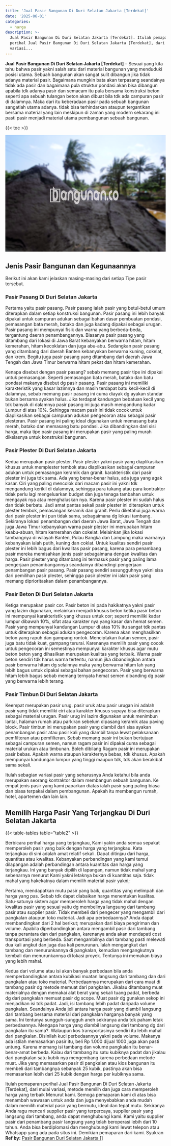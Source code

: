 ```yaml
---
title: 'Jual Pasir Bangunan Di Duri Selatan Jakarta [Terdekat]'
date: '2025-06-01'
categories:
  - harga
description: >-
  Jual Pasir Bangunan Di Duri Selatan Jakarta [Terdekat]. Itulah pemaparan
  perihal Jual Pasir Bangunan Di Duri Selatan Jakarta [Terdekat], dari mulai
  variasi...
---
```


**Jual Pasir Bangunan Di Duri Selatan Jakarta \[Terdekat\]** – Sesuai yang kita tahu bahwa pasir yakni salah satu dari material bangunan yang menduduki posisi utama. Sebuah bangunan akan sangat sulit dibangun jika tidak adanya material pasir. Bagaimana mungkin bata akan terpasang seandainya tidak ada pasir dan bagaimana pula struktur pondasi akan bisa dibangun apabila tdk adanya pasir dan semacam itu pula bersama konstruksi beton seperti apa sebuah tulangan beton akan dibuat bila tdk ada campuran pasir di dalamnya. Maka dari itu keberadaan pasir pada sebuah bangunan sangatlah utama adanya. tidak bisa terhindarkan ataupun tergantikan bersama material yang lain meskipun di zaman yang modern sekarang ini pasti pasir menjadi material utama pembangunan sebuah bangunan.

{{< toc >}}

![Jual Pasir Bangunan Di Duri Selatan Jakarta [Terdekat]](/images/jual-pasir-bangunan-72.png)

## Jenis Pasir Bangunan dan Kegunaannya

Berikut ini akan kami jelaskan masing-masing dari setiap Tipe pasir tersebut.

### Pasir Pasang Di Duri Selatan Jakarta

Pertama yaitu pasir pasang. Pasir pasang ialah pasir yang betul-betul umum diterapkan dalam setiap konstruksi bangunan. Pasir pasang ini lebih banyak dipakai untuk campuran adukan sebagai bahan dasar pembuatan pondasi, pemasangan bata merah, batako dan juga kadang dipakai sebagai urugan. Pasir pasang ini mempunyai fisik dan warna yang berbeda-beda, tergantung daerah penambangannya. Biasanya pasir pasang yang ditambang dari lokasi di Jawa Barat kebanyakan berwarna hitam, hitam kemerahan, hitam kecoklatan dan juga abu-abu. Sedangkan pasir pasang yang ditambang dari daerah Banten kebanyakan berwarna kuning, cokelat, dan krem. Begitu juga pasir pasang yang ditambang dari daerah Jawa Tengah dan Jawa Timur berwarna hitam pekat dan hitam kemerahan.

Kenapa disebut dengan pasir pasang? sebab memang pasir tipe ini dipakai untuk pemasangan. Seperti pemasangan bata merah, batako dan batu pondasi makanya disebut dg pasir pasang. Pasir pasang ini memiliki karakteristik yang kasar lazimnya dan masih terdapat batu kecil-kecil di dalamnya, sebab memang pasir pasang ini cuma diayak dg ayakan standar bukan bersama ayakan halus. Jika terdapat kandungan bebatuan kecil yang tdk banyak di dalamnya pasir pasang ini juga masih mengandung kadar Lumpur di atas 10%. Sehingga macam pasir ini tidak cocok untuk diaplikasikan sebagai campuran adukan pengecoran atau sebagai pasir plesteran. Pasir pasang ini paling ideal digunakan untuk memasang bata merah, batako dan memasang batu pondasi. Jika dibandingkan dari sisi harga, maka tipe pasir pasang ini merupakan pasir yang paling murah dikelasnya untuk konstruksi bangunan.

### Pasir Plester Di Duri Selatan Jakarta

Kedua merupakan pasir plester. Pasir plester yakni pasir yang diaplikasikan khusus untuk memplester tembok atau diaplikasikan sebagai campuran adukan untuk pemasangan keramik dan granit. karakteristik dari pasir plester ini juga tdk sama. Ada yang benar-benar halus, ada juga yang agak kasar. Ciri yang paling mencolok dari macam pasir ini yakni tdk mengandung kerikil di dalamnya, sehingga para tukang atau para kontraktor tidak perlu lagi mengeluarkan budget dan juga tenaga tambahan untuk mengayak nya atau menghaluskan nya. Karena pasir plester ini sudah halus dan tidak berbatu. Jadi amat pantas sekali pasir plester ini diterapkan untuk plester tembok, pemasangan keramik dan granit. Perlu diketahui juga warna dari pasir plester ini pun tidak sama, sebagaimana dg lokasi tambang. Sekiranya lokasi penambangan dari daerah Jawa Barat, Jawa Tengah dan juga Jawa Timur kebanyakan warna pasir plester ini merupakan hitam keabu-abuan, hitam kemerahan dan cokelat. Melainkan jika lokasi tambangnya di wilayah Banten, Pulau Bangka dan Lampung maka warnanya kebanyakan ialah putih, kuning dan coklat. Untuk kualitas sendiri pasir plester ini lebih bagus dari kwalitas pasir pasang, karena para penambang pasir mereka memisahkan jenis pasir sebagaimana dengan kwalitas dan harga. Pasir plester yang ditambang ini termasuk pasir yang paling lama pengerjaan penambangannya seandainya dibandingi pengerjaan penambangan pasir pasang. Pasir pasang sendiri sesungguhnya yakni sisa dari pemilihan pasir plester, sehingga pasir plester ini ialah pasir yang memang diprioritaskan dalam penambangannya.

### Pasir Beton Di Duri Selatan Jakarta

Ketiga merupakan pasir cor. Pasir beton ini pada hakikatnya yakni pasir yang lazim digunakan, melainkan menjadi khusus beton ketika pasir beton ini mempunyai karakteristik yang khusus untuk cor; seperti memiliki kadar lumpur dibawah 10%, sifat atau karakter nya yang kasar dan hemat semen. Pasir yang mempunyai kandungan Lumpur di atas 10% itu sangat tdk pantas untuk diterapkan sebagai adukan pengecoran. Karena akan menghasilkan beton yang rapuh dan gampang rontok. Menciptakan ikatan semen, pasir juga batu tidak kuat, gampang terurai. Karenanya memilih pasir yang cocok untuk pengecoran ini semestinya mempunyai karakter khusus agar mutu beton beton yang dihasilkan merupakan kualitas yang terbaik. Warna pasir beton sendiri tdk harus warna tertentu, namun jika dibandingkan antara pasir berwarna hitam dg selainnya maka yang berwarna hitam lah yang lebih bagus untuk dipakai sebagai bahan pengecoran. Pasir yang berwarna hitam lebih bagus sebab memang ternyata hemat semen dibanding dg pasir yang berwarna lebih terang.

### Pasir Timbun Di Duri Selatan Jakarta

Keempat merupakan pasir urug. pasir uruk atau pasir urugan ini adalah pasir yang tidak memiliki ciri atau karakter khusus supaya bisa diterapkan sebagai material urugan. Pasir urug ini lazim digunakan untuk menimbun lantai, halaman rumah atau parkiran sebelum dipasang keramik atau paving block. Pasir timbun ini merupakan pasir yang diambil dari sisa ayakan penambangan pasir atau pasir kali yang diambil tanpa lewat pelaksanaan pemfilteran atau pemfilteran. Sebab memang pasir ini bukan bertujuan sebagai campuran semen, namun ragam pasir ini dipakai cuma sebagai material urukan atau timbunan. Boleh dibilang Ragam pasir ini merupakan pasir bebas. Apakah warna ataupun karakternya bebas, tdk khusus. Apakah mempunyai kandungan lumpur yang tinggi maupun tdk, tdk akan berakibat sama sekali.

Itulah sebagian variasi pasir yang seharusnya Anda ketahui bila anda merupakan seorang kontraktor dalam membangun sebuah bangunan. Ke empat jenis pasir yang kami paparkan diatas ialah pasir yang paling biasa dan biasa terpakai dalam pembangunan. Apakah itu membangun rumah, hotel, apartemen dan lain lain.

## Memilih Harga Pasir Yang Terjangkau Di Duri Selatan Jakarta

{{< table-tables table="table2" >}}

Berbicara perihal harga yang terjangkau, Kami yakin anda semua sepakat memperoleh pasir yang baik dengan harga yang terjangkau. Kata terjangkau di sini adalah amat relatif sekali. Dapat ditinjau dari harga, quantitas atau kwalitas. Kebanyakan perbandingan yang kami temui dilapangan adalah perbandingan antara kuantitas dan harga yang terjangkau. Ini yang banyak dipilih di lapangan, namun tidak mahal yang sebenarnya menurut Kami yakni letaknya bukan di kuantitas saja. tidak mahal yang hakekatnya dalam memilih material pasir yakni;

Pertama, mendapatkan mutu pasir yang baik, quantitas yang melimpah dan harga yang pas. Sebab tdk dapat diabaikan harga menentukan kualitas. Satu-satunya sistem agar memperoleh harga yang tidak mahal dengan kwalitas pasir yang sesuai yaitu dg membelinya langsung dari tambang pasir atau supplier pasir. Tidak membeli dari pengecer yang mengambil dari pangkalan ataupun toko material. Jadi apa perbedaannya? Anda dapat membandingkan dari 2 hal berikut; merupakan dari biaya pengiriman dan volume. Apabila diperbandingkan antara mengambil pasir dari tambang tanpa perantara dan dari pangkalan, karenanya anda akan mendapati cost transportasi yang berbeda. Saat mengambilnya dari tambang pasti melewati dua kali angkut dan juga dua kali penurunan. Ialah mengangkut dari tambang dan menurunkannya di pangkalan, kemudian mengangkutnya kembali dan menurunkannya di lokasi proyek. Tentunya ini memakan biaya yang lebih mahal.

Kedua dari volume atau isi akan banyak perbedaan bila anda memperbandingkan antara kubikasi muatan langsung dari tambang dan dari pangkalan atau toko material. Perbedaannya merupakan dari cara muat di tambang pasir dg metode memuat dari pangkalan. Jikalau ditambang muat materialnya dengan memakai alat berat yang sekali tuang padat, berbeda dg dari pangkalan memuat pasir dg scope. Muat pasir dg gunakan sekop ini menjadikan isi tdk padat. Jadi, isi tambang lebih padat daripada volume pangkalan. Seandainya Anda jeli antara harga pasir yang diambil langsung dari tambang bersama material dari pangkalan harganya banyak yang sama. Ini tentunya sungguh-sungguh aneh sekiranya anda tdk paham letak perbedaannya. Mengapa harga yang diambil langsung dari tambang dg dari pangkalan itu sama?. Walaupun kos transportasinya sendiri itu lebih mahal dari pangkalan. Disinilah kuci perbedaannya yakni pada volume. Makanya ada istilah memasarkan pasir itu, beli Rp 1.000 dijual 1000 juga akan pasti untung. Karena memang isi tambang dan volume pangkalan itu benar-benar-amat berbeda. Kalau dari tambang itu satu kubiknya padat dan jikalau dari pangkalan satu kubik nya mengembang karena perbedaan metode muat. Jika yang memasarkan pasir di pangkalan atau kios bangunan itu membeli dari tambangnya sebanyak 25 kubik, pastinya akan bisa memasarkan lebih dari 25 kubik dengan harga per kubiknya sama.

Itulah pemaparan perihal Jual Pasir Bangunan Di Duri Selatan Jakarta \[Terdekat\], dari mulai variasi, metode memilih dan juga cara memperoleh harga yang terbaik Menurut kami. Semoga pemaparan kami di atas bisa menambah wawasan untuk anda dan juga menyebabkan anda mudah dalam memilih material pasir yang bermutu, ideal dan tepat mutu. Sekiranya Anda ragu mencari supplier pasir yang terpercaya, supplier pasir yang langsung dari tambang, anda dapat menghubungi kami. Kami yaitu supplier pasir dari penambang pasir langsung yang telah beroperasi lebih dari 10 tahun. Anda bisa berdiplomasi dan menghubungi kami lewat telepon atau Whatsapp yang ada pada situs ini. Demikian pemaparan dari kami. Syukran
**Ref by:** [Pasir Bangunan Duri Selatan Jakarta []](https://id.wikipedia.org/wiki/Pasir)
